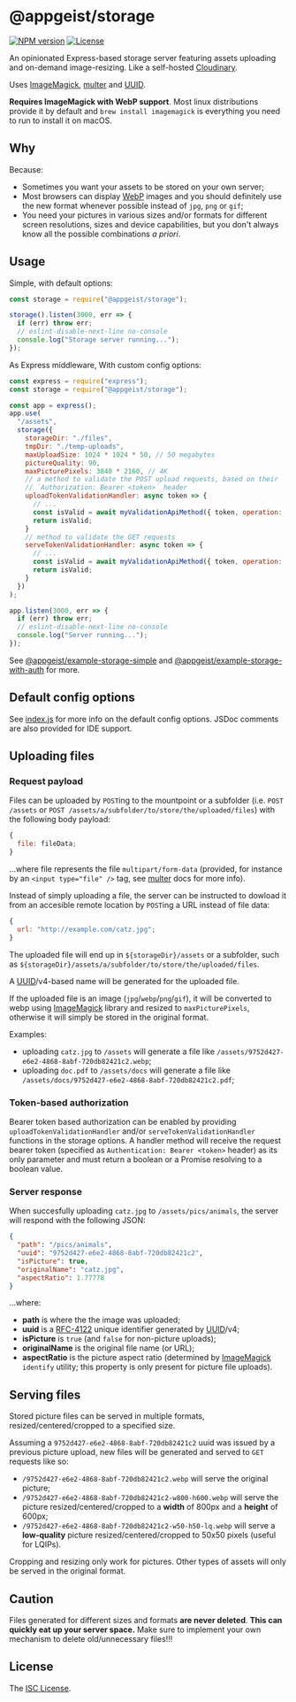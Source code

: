 # @appgeist/storage

[![NPM version][npm-image]][npm-url]
[![License][license-image]][license-url]

An opinionated Express-based storage server featuring assets uploading and on-demand image-resizing. Like a self-hosted [Cloudinary](https://cloudinary.com).

Uses [ImageMagick](https://imagemagick.org), [multer](https://www.npmjs.com/package/multer) and [UUID](https://www.npmjs.com/package/uuid).

**Requires ImageMagick with WebP support**. Most linux distributions provide it by default and `brew install imagemagick` is everything you need to run to install it on macOS.

## Why

Because:

- Sometimes you want your assets to be stored on your own server;
- Most browsers can display [WebP](https://developers.google.com/speed/webp/) images and you should definitely use the new format whenever possible instead of `jpg`, `png` or `gif`;
- You need your pictures in various sizes and/or formats for different screen resolutions, sizes and device capabilities, but you don't always know all the possible combinations _a priori_.

## Usage

Simple, with default options:

```js
const storage = require("@appgeist/storage");

storage().listen(3000, err => {
  if (err) throw err;
  // eslint-disable-next-line no-console
  console.log("Storage server running...");
});
```

As Express middleware, With custom config options:

```js
const express = require("express");
const storage = require("@appgeist/storage");

const app = express();
app.use(
  "/assets",
  storage({
    storageDir: "./files",
    tmpDir: "./temp-uploads",
    maxUploadSize: 1024 * 1024 * 50, // 50 megabytes
    pictureQuality: 90,
    maxPicturePixels: 3840 * 2160, // 4K
    // a method to validate the POST upload requests, based on their
    // `Authorization: Bearer <token>` header
    uploadTokenValidationHandler: async token => {
      // ...
      const isValid = await myValidationApiMethod({ token, operation: 'upload' });
      return isValid;
    }
    // method to validate the GET requests
    serveTokenValidationHandler: async token => {
      // ...
      const isValid = await myValidationApiMethod({ token, operation: 'serve' });
      return isValid;
    }
  })
);

app.listen(3000, err => {
  if (err) throw err;
  // eslint-disable-next-line no-console
  console.log("Server running...");
});
```

See [@appgeist/example-storage-simple](https://github.com/appgeist/example-storage-simple) and [@appgeist/example-storage-with-auth](https://github.com/appgeist/example-storage-with-auth) for more.

## Default config options

See [index.js](index.js) for more info on the default config options. JSDoc comments are also provided for IDE support.

## Uploading files

### Request payload

Files can be uploaded by `POST`ing to the mountpoint or a subfolder (i.e. `POST /assets` or `POST /assets/a/subfolder/to/store/the/uploaded/files`) with the following body payload:

```js
{
  file: fileData;
}
```

...where file represents the file `multipart/form-data` (provided, for instance by an `<input type="file" />` tag, see [multer](https://www.npmjs.com/package/multer) docs for more info).

Instead of simply uploading a file, the server can be instructed to dowload it from an accesible remote location by `POST`ing a URL instead of file data:

```js
{
  url: "http://example.com/catz.jpg";
}
```

The uploaded file will end up in `${storageDir}/assets` or a subfolder, such as `${storageDir}/assets/a/subfolder/to/store/the/uploaded/files`.

A [UUID](https://www.npmjs.com/package/uuid)/v4-based name will be generated for the uploaded file.

If the uploaded file is an image (`jpg`/`webp`/`png`/`gif`), it will be converted to webp using [ImageMagick](https://imagemagick.org) library and resized to `maxPicturePixels`, otherwise it will simply be stored in the original format.

Examples:

- uploading `catz.jpg` to `/assets` will generate a file like `/assets/9752d427-e6e2-4868-8abf-720db82421c2.webp`;
- uploading `doc.pdf` to `/assets/docs` will generate a file like `/assets/docs/9752d427-e6e2-4868-8abf-720db82421c2.pdf`;

### Token-based authorization

Bearer token based authorization can be enabled by providing `uploadTokenValidationHandler` and/or `serveTokenValidationHandler` functions in the storage options. A handler method will receive the request bearer token (specified as `Authentication: Bearer <token>` header) as its only parameter and must return a boolean or a Promise resolving to a boolean value.

### Server response

When succesfully uploading `catz.jpg` to `/assets/pics/animals`, the server will respond with the following JSON:

```json
{
  "path": "/pics/animals",
  "uuid": "9752d427-e6e2-4868-8abf-720db82421c2",
  "isPicture": true,
  "originalName": "catz.jpg",
  "aspectRatio": 1.77778
}
```

...where:

- **path** is where the the image was uploaded;
- **uuid** is a [RFC-4122](https://www.ietf.org/rfc/rfc4122.txt) unique identifier generated by [UUID](https://www.npmjs.com/package/uuid)/v4;
- **isPicture** is `true` (and `false` for non-picture uploads);
- **originalName** is the original file name (or URL);
- **aspectRatio** is the picture aspect ratio (determined by [ImageMagick](https://imagemagick.org) `identify` utility; this property is only present for picture file uploads).

## Serving files

Stored picture files can be served in multiple formats, resized/centered/cropped to a specified size.

Assuming a `9752d427-e6e2-4868-8abf-720db82421c2` uuid was issued by a previous picture upload, new files will be generated and served to `GET` requests like so:

- `/9752d427-e6e2-4868-8abf-720db82421c2.webp`
  will serve the original picture;
- `/9752d427-e6e2-4868-8abf-720db82421c2-w800-h600.webp`
  will serve the picture resized/centered/cropped to a **width** of 800px and a **height** of 600px;
- `/9752d427-e6e2-4868-8abf-720db82421c2-w50-h50-lq.webp`
  will serve a **low-quality** picture resized/centered/cropped to 50x50 pixels (useful for LQIPs).

Cropping and resizing only work for pictures. Other types of assets will only be served in the original format.

## Caution

Files generated for different sizes and formats **are never deleted**. **This can quickly eat up your server space.** Make sure to implement your own mechanism to delete old/unnecessary files!!!

## License

The [ISC License](LICENSE).

[npm-image]: https://img.shields.io/npm/v/@appgeist/storage.svg?style=flat-square
[npm-url]: https://www.npmjs.com/package/@appgeist/storage
[license-image]: https://img.shields.io/npm/l/@appgeist/storage.svg?style=flat-square
[license-url]: LICENSE

